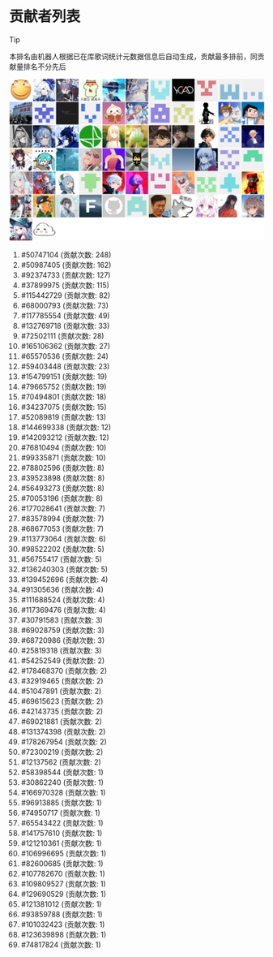 # 贡献者列表

> [!TIP]
> 本排名由机器人根据已在库歌词统计元数据信息后自动生成，贡献最多排前，同贡献量排名不分先后

![贡献者头像画廊](./CONTRIBUTORS.svg)

1. #50747104 (贡献次数: 248)
2. #50987405 (贡献次数: 162)
3. #92374733 (贡献次数: 127)
4. #37899975 (贡献次数: 115)
5. #115442729 (贡献次数: 82)
6. #68000793 (贡献次数: 73)
7. #117785554 (贡献次数: 49)
8. #132769718 (贡献次数: 33)
9. #72502111 (贡献次数: 28)
10. #165106362 (贡献次数: 27)
11. #65570536 (贡献次数: 24)
12. #59403448 (贡献次数: 23)
13. #154799151 (贡献次数: 19)
14. #79665752 (贡献次数: 19)
15. #70494801 (贡献次数: 18)
16. #34237075 (贡献次数: 15)
17. #52089819 (贡献次数: 13)
18. #144699338 (贡献次数: 12)
19. #142093212 (贡献次数: 12)
20. #76810494 (贡献次数: 10)
21. #99335871 (贡献次数: 10)
22. #78802596 (贡献次数: 8)
23. #39523898 (贡献次数: 8)
24. #56493273 (贡献次数: 8)
25. #70053196 (贡献次数: 8)
26. #177028641 (贡献次数: 7)
27. #83578994 (贡献次数: 7)
28. #68677053 (贡献次数: 7)
29. #113773064 (贡献次数: 6)
30. #98522202 (贡献次数: 5)
31. #56755417 (贡献次数: 5)
32. #136240303 (贡献次数: 5)
33. #139452696 (贡献次数: 4)
34. #91305636 (贡献次数: 4)
35. #111688524 (贡献次数: 4)
36. #117369476 (贡献次数: 4)
37. #30791583 (贡献次数: 3)
38. #69028759 (贡献次数: 3)
39. #68720986 (贡献次数: 3)
40. #25819318 (贡献次数: 3)
41. #54252549 (贡献次数: 2)
42. #178468370 (贡献次数: 2)
43. #32919465 (贡献次数: 2)
44. #51047891 (贡献次数: 2)
45. #69615623 (贡献次数: 2)
46. #42143735 (贡献次数: 2)
47. #69021881 (贡献次数: 2)
48. #131374398 (贡献次数: 2)
49. #178267954 (贡献次数: 2)
50. #72300219 (贡献次数: 2)
51. #12137562 (贡献次数: 2)
52. #58398544 (贡献次数: 1)
53. #30862240 (贡献次数: 1)
54. #166970328 (贡献次数: 1)
55. #96913885 (贡献次数: 1)
56. #74950717 (贡献次数: 1)
57. #65543422 (贡献次数: 1)
58. #141757610 (贡献次数: 1)
59. #121210361 (贡献次数: 1)
60. #106996695 (贡献次数: 1)
61. #82600685 (贡献次数: 1)
62. #107782670 (贡献次数: 1)
63. #109809527 (贡献次数: 1)
64. #129690529 (贡献次数: 1)
65. #121381012 (贡献次数: 1)
66. #93859788 (贡献次数: 1)
67. #101032423 (贡献次数: 1)
68. #123639898 (贡献次数: 1)
69. #74817824 (贡献次数: 1)
